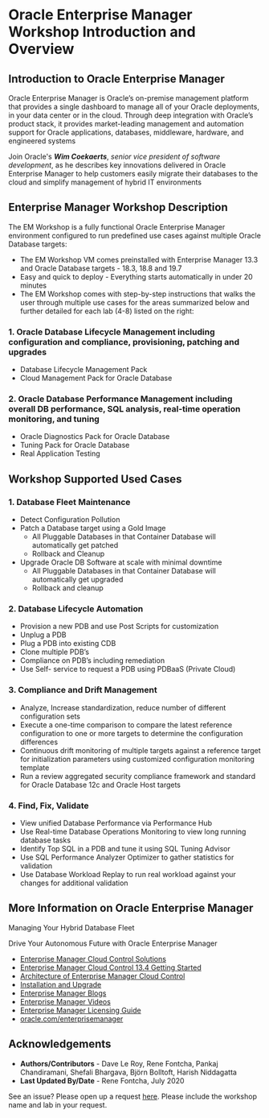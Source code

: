 # Oracle Enterprise Manager Workshop Introduction and Overview #

## Introduction to Oracle Enterprise Manager ##
Oracle Enterprise Manager is Oracle’s on-premise management platform that provides a single dashboard to manage all of your Oracle deployments, in your data center or in the cloud. Through deep integration with Oracle’s product stack, it provides market-leading management and automation support for Oracle applications, databases, middleware, hardware, and engineered systems

Join Oracle's ***Wim Coekaerts***, *senior vice president of software development*, as he describes key innovations delivered in Oracle Enterprise Manager to help customers easily migrate their databases to the cloud and simplify management of hybrid IT environments

[](youtube:MZJQx6MuHA0)

## Enterprise Manager Workshop Description
The EM Workshop is a fully functional Oracle Enterprise Manager environment configured to run predefined use cases against multiple Oracle Database targets:
- The EM Workshop VM comes preinstalled with Enterprise Manager 13.3 and Oracle Database targets - 18.3, 18.8 and 19.7
- Easy and quick to deploy - Everything starts automatically in under 20 minutes
- The EM Workshop comes with step-by-step instructions that walks the user through multiple use cases for the areas summarized below and further detailed for each lab (4-8) listed on the right:

### 1. Oracle Database Lifecycle Management including configuration and compliance, provisioning, patching and upgrades
- Database Lifecycle Management Pack
- Cloud Management Pack for Oracle Database

### 2. Oracle Database Performance Management including overall DB performance, SQL analysis, real-time operation monitoring, and tuning
- Oracle Diagnostics Pack for Oracle Database
- Tuning Pack for Oracle Database
- Real Application Testing

## Workshop Supported Used Cases

### 1. Database Fleet Maintenance
* Detect Configuration Pollution
* Patch a Database target using a Gold Image
    - All Pluggable Databases in that Container Database will automatically get patched
    - Rollback and Cleanup
* Upgrade Oracle DB Software at scale with minimal downtime
    - All Pluggable Databases in that Container Database will automatically get upgraded
    - Rollback and cleanup
### 2. Database Lifecycle Automation
- Provision a new PDB and use Post Scripts for customization
- Unplug a PDB
- Plug a PDB into existing CDB
- Clone multiple PDB’s
- Compliance on PDB’s including remediation  
- Use Self- service to request a PDB using PDBaaS (Private Cloud)

### 3. Compliance and Drift Management
- Analyze, Increase standardization, reduce number of different configuration sets
- Execute a one-time comparison to compare the latest reference configuration to one or more targets to determine the configuration differences
- Continuous drift monitoring of multiple targets against a reference target for initialization parameters using customized configuration monitoring template
- Run a review aggregated security compliance framework and standard for Oracle Database 12c and Oracle Host targets

### 4. Find, Fix, Validate
- View unified Database Performance via Performance Hub
- Use Real-time Database Operations Monitoring to view long running database tasks
- Identify Top SQL in a PDB and tune it using SQL Tuning Advisor
- Use SQL Performance Analyzer Optimizer to gather statistics for validation
- Use Database Workload Replay to run real workload against your changes for additional validation

## More Information on Oracle Enterprise Manager

Managing Your Hybrid Database Fleet
[](youtube:TUaAweMX3S4)

Drive Your Autonomous Future with Oracle Enterprise Manager
[](youtube:7khTglg0_3g)

- [Enterprise Manager Cloud Control Solutions](https://docs.oracle.com/en/enterprise-manager/cloud-control/enterprise-manager-cloud-control/13.4/emcon/enterprise-manager-management-focus-areas.html#GUID-7F3BF18C-97DF-44BC-8BB7-6A864AF1A150)
- [Enterprise Manager Cloud Control 13.4 Getting Started](https://docs.oracle.com/en/enterprise-manager/cloud-control/enterprise-manager-cloud-control/13.4/index.html)
- [Architecture of Enterprise Manager Cloud Control](https://docs.oracle.com/en/enterprise-manager/cloud-control/enterprise-manager-cloud-control/13.4/emcon/enterprise-manager-cloud-control-architecture.html#GUID-1A384373-7CD5-434D-9939-874E940CBF21)
- [Installation and Upgrade](https://docs.oracle.com/en/enterprise-manager/cloud-control/enterprise-manager-cloud-control/13.4/install.html)
- [Enterprise Manager Blogs](https://blogs.oracle.com/oem/)
- [Enterprise Manager Videos](https://docs.oracle.com/en/enterprise-manager/cloud-control/enterprise-manager-cloud-control/13.4/videos.html)
- [Enterprise Manager Licensing Guide](https://docs.oracle.com/cd/E63000_01/OEMLI/introduction.htm#OEMLI108)
- [oracle.com/enterprisemanager](https://www.oracle.com/enterprise-manager/)

## Acknowledgements

- **Authors/Contributors** - Dave Le Roy, Rene Fontcha, Pankaj Chandiramani, Shefali Bhargava, Björn Bolltoft, Harish Niddagatta
- **Last Updated By/Date** - Rene Fontcha, July 2020

See an issue?  Please open up a request [here](https://github.com/oracle/learning-library/issues).   Please include the workshop name and lab in your request.
